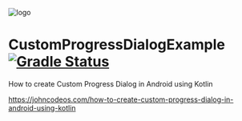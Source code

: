 ![logo](https://i.imgur.com/Dv73hCk.png)
# CustomProgressDialogExample [![Gradle Status](https://gradleupdate.appspot.com/johncodeos-blog/CustomProgressDialogExample/status.svg)](https://gradleupdate.appspot.com/johncodeos-blog/CustomProgressDialogExample/status)
How to create Custom Progress Dialog in Android using Kotlin

https://johncodeos.com/how-to-create-custom-progress-dialog-in-android-using-kotlin


